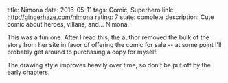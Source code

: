 title: Nimona
date: 2016-05-11
tags: Comic, Superhero
link: http://gingerhaze.com/nimona
rating: 7
state: complete
description: Cute comic about heroes, villans, and... Nimona.

This was a fun one. After I read this, the author removed the bulk of the story
from her site in favor of offering the comic for sale -- at some point I'll
probably get around to purchasing a copy for myself.

The drawing style improves heavily over time, so don't be put off by the early
chapters.
